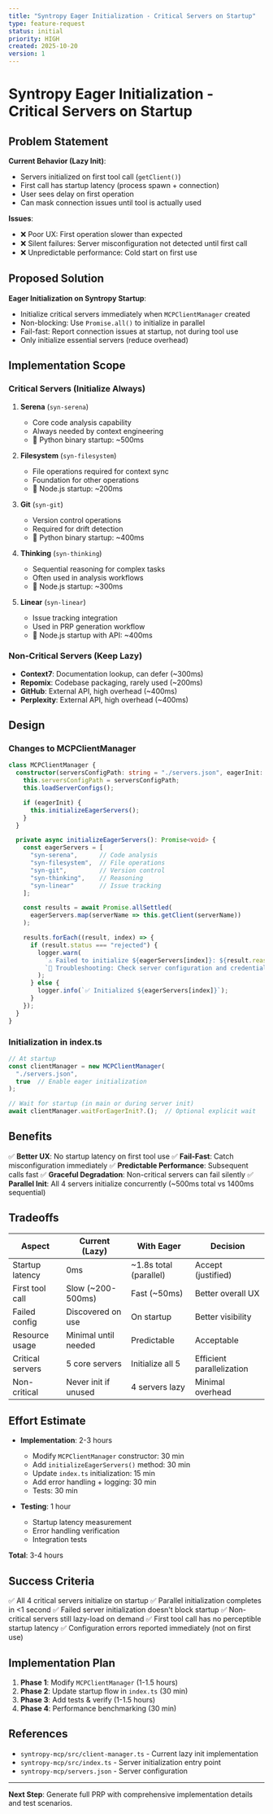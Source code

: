```yaml
---
title: "Syntropy Eager Initialization - Critical Servers on Startup"
type: feature-request
status: initial
priority: HIGH
created: 2025-10-20
version: 1
---
```


# Syntropy Eager Initialization - Critical Servers on Startup

## Problem Statement

**Current Behavior (Lazy Init)**:
- Servers initialized on first tool call (`getClient()`)
- First call has startup latency (process spawn + connection)
- User sees delay on first operation
- Can mask connection issues until tool is actually used

**Issues**:
- ❌ Poor UX: First operation slower than expected
- ❌ Silent failures: Server misconfiguration not detected until first call
- ❌ Unpredictable performance: Cold start on first use

## Proposed Solution

**Eager Initialization on Syntropy Startup**:
- Initialize critical servers immediately when `MCPClientManager` created
- Non-blocking: Use `Promise.all()` to initialize in parallel
- Fail-fast: Report connection issues at startup, not during tool use
- Only initialize essential servers (reduce overhead)

## Implementation Scope

### Critical Servers (Initialize Always)

1. **Serena** (`syn-serena`)
   - Core code analysis capability
   - Always needed by context engineering
   - 🔧 Python binary startup: ~500ms

2. **Filesystem** (`syn-filesystem`)
   - File operations required for context sync
   - Foundation for other operations
   - 🔧 Node.js startup: ~200ms

3. **Git** (`syn-git`)
   - Version control operations
   - Required for drift detection
   - 🔧 Python binary startup: ~400ms

4. **Thinking** (`syn-thinking`)
   - Sequential reasoning for complex tasks
   - Often used in analysis workflows
   - 🔧 Node.js startup: ~300ms

5. **Linear** (`syn-linear`)
   - Issue tracking integration
   - Used in PRP generation workflow
   - 🔧 Node.js startup with API: ~400ms

### Non-Critical Servers (Keep Lazy)

- **Context7**: Documentation lookup, can defer (~300ms)
- **Repomix**: Codebase packaging, rarely used (~200ms)
- **GitHub**: External API, high overhead (~400ms)
- **Perplexity**: External API, high overhead (~400ms)

## Design

### Changes to MCPClientManager

```typescript
class MCPClientManager {
  constructor(serversConfigPath: string = "./servers.json", eagerInit: boolean = true) {
    this.serversConfigPath = serversConfigPath;
    this.loadServerConfigs();

    if (eagerInit) {
      this.initializeEagerServers();
    }
  }

  private async initializeEagerServers(): Promise<void> {
    const eagerServers = [
      "syn-serena",      // Code analysis
      "syn-filesystem",  // File operations
      "syn-git",         // Version control
      "syn-thinking",    // Reasoning
      "syn-linear"       // Issue tracking
    ];

    const results = await Promise.allSettled(
      eagerServers.map(serverName => this.getClient(serverName))
    );

    results.forEach((result, index) => {
      if (result.status === "rejected") {
        logger.warn(
          `⚠️ Failed to initialize ${eagerServers[index]}: ${result.reason}\n` +
          `🔧 Troubleshooting: Check server configuration and credentials`
        );
      } else {
        logger.info(`✅ Initialized ${eagerServers[index]}`);
      }
    });
  }
}
```

### Initialization in index.ts

```typescript
// At startup
const clientManager = new MCPClientManager(
  "./servers.json",
  true  // Enable eager initialization
);

// Wait for startup (in main or during server init)
await clientManager.waitForEagerInit?.();  // Optional explicit wait
```

## Benefits

✅ **Better UX**: No startup latency on first tool use
✅ **Fail-Fast**: Catch misconfiguration immediately
✅ **Predictable Performance**: Subsequent calls fast
✅ **Graceful Degradation**: Non-critical servers can fail silently
✅ **Parallel Init**: All 4 servers initialize concurrently (~500ms total vs 1400ms sequential)

## Tradeoffs

| Aspect | Current (Lazy) | With Eager | Decision |
|--------|---|---|---|
| Startup latency | 0ms | ~1.8s total (parallel) | Accept (justified) |
| First tool call | Slow (~200-500ms) | Fast (~50ms) | Better overall UX |
| Failed config | Discovered on use | On startup | Better visibility |
| Resource usage | Minimal until needed | Predictable | Acceptable |
| Critical servers | 5 core servers | Initialize all 5 | Efficient parallelization |
| Non-critical | Never init if unused | 4 servers lazy | Minimal overhead |

## Effort Estimate

- **Implementation**: 2-3 hours
  - Modify `MCPClientManager` constructor: 30 min
  - Add `initializeEagerServers()` method: 30 min
  - Update `index.ts` initialization: 15 min
  - Add error handling + logging: 30 min
  - Tests: 30 min

- **Testing**: 1 hour
  - Startup latency measurement
  - Error handling verification
  - Integration tests

**Total**: 3-4 hours

## Success Criteria

✅ All 4 critical servers initialize on startup
✅ Parallel initialization completes in <1 second
✅ Failed server initialization doesn't block startup
✅ Non-critical servers still lazy-load on demand
✅ First tool call has no perceptible startup latency
✅ Configuration errors reported immediately (not on first use)

## Implementation Plan

1. **Phase 1**: Modify `MCPClientManager` (1-1.5 hours)
2. **Phase 2**: Update startup flow in `index.ts` (30 min)
3. **Phase 3**: Add tests & verify (1-1.5 hours)
4. **Phase 4**: Performance benchmarking (30 min)

## References

- `syntropy-mcp/src/client-manager.ts` - Current lazy init implementation
- `syntropy-mcp/src/index.ts` - Server initialization entry point
- `syntropy-mcp/servers.json` - Server configuration

---

**Next Step**: Generate full PRP with comprehensive implementation details and test scenarios.
